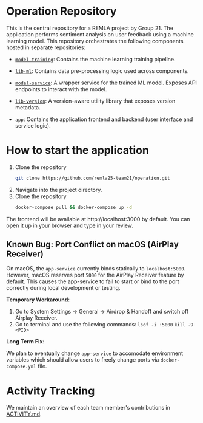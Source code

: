 # Operation Repository

This is the central repository for a REMLA project by Group 21.  The application performs sentiment analysis on user feedback using a machine learning model.  This repository orchestrates the following components hosted in separate repositories:

- [`model-training`](https://github.com/remla25-team21/model-training): Contains the machine learning training pipeline.

- [`lib-ml`](https://github.com/remla25-team21/lib-ml): Contains data pre-processing logic used across components.

- [`model-service`](https://github.com/remla25-team21/model-service): A wrapper service for the trained ML model. Exposes API endpoints to interact with the model.

- [`lib-version`](https://github.com/remla25-team21/lib-version): A version-aware utility library that exposes version metadata.

- [`app`](https://github.com/remla25-team21/app): Contains the application frontend and backend (user interface and service logic).

# How to start the application
1. Clone the repository
   ```bash
   git clone https://github.com/remla25-team21/operation.git
   ```
2.  Navigate into the project directory.
3.  Clone the repository
     ```bash
     docker-compose pull && docker-compose up -d
     ```

The frontend will be available at http://localhost:3000 by default. You can open it up in your browser and type in your review. 

## Known Bug: Port Conflict on macOS (AirPlay Receiver)

On macOS, the `app-service` currently binds statically to `localhost:5000`. However, macOS reserves port `5000` for the AirPlay Receiver feature by default. This causes the app-service to fail to start or bind to the port correctly during local development or testing. 

**Temporary Workaround**: 
1. Go to System Settings -> General -> Airdrop & Handoff and switch off Airplay Receiver. 
2. Go to terminal and use the following commands: `lsof -i :5000` `kill -9 <PID>` 

**Long Term Fix**: 

We plan to eventually change `app-service` to accomodate environment variables which should allow users to freely change ports via `docker-compose.yml` file. 

# Activity Tracking

We maintain an overview of each team member's contributions in [ACTIVITY.md](https://github.com/remla25-team21/operation/blob/docs/readme-update/ACTIVITY.md). 

